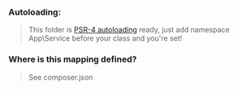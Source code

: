 ### Autoloading:
> This folder is [PSR-4 autoloading](http://www.php-fig.org/psr/psr-4/) ready,
just add namespace App\Service before your class and you're set!

### Where is this mapping defined?
> See composer.json 